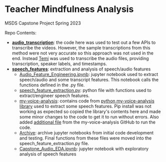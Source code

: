 # Teacher Mindfulness Analysis

MSDS Capstone Project Spring 2023

Repo Contents:
- [**audio_transcription**](https://github.com/eycooper/capstone/tree/main/audio_transcription): the code here was used to test out a few APIs to transcribe the videos. However, the sample transcriptions from this method were not very accurate so this approach was not used in the end. Instead [Temi](https://www.temi.com/) was used to transcribe the audio files, providing transcription, speaker labels, and timestamps. 
- [**speech_features**](https://github.com/eycooper/capstone/tree/main/speech_features): extraction and analysis of speech/audio features
  - [Audio_Feature_Engineering.ipynb](https://github.com/eycooper/capstone/blob/main/speech_features/Audio_Feature_Engineering.ipynb): jupyter notebook used to extract speech/audio and some transcript features. This notebook calls the functions defined in the .py file. 
  - [speech_feature_extraction.py](https://github.com/eycooper/capstone/blob/main/speech_features/speech_feature_extraction.py): python file with functions used to extract/engineer speech features.
  - [my-voice-analysis](https://github.com/eycooper/capstone/tree/main/speech_features/my-voice-analysis): contains code from [python my-voice-analysis library](https://github.com/Shahabks/my-voice-analysis) used to extract some speech features. Pip install was not working as expected so copied the library's contents here and made some minor changes to the code to get it to run without errors. Also added [additional file](https://github.com/eycooper/capstone/blob/main/speech_features/myspsolution.praat) from the my-voice-analysis GitHub to run the code.
  - [Archive](https://github.com/eycooper/capstone/tree/main/speech_features/Archive): archive jupyter notebooks from initial code development and testing. Final functions from these files were moved into the speech_feature_extraction.py file. 
  - [Capstone_Audio_EDA.ipynb](https://github.com/eycooper/capstone/blob/main/speech_features/Capstone_Audio_EDA.ipynb): jupyter notebook with exploratory analysis of speech features
